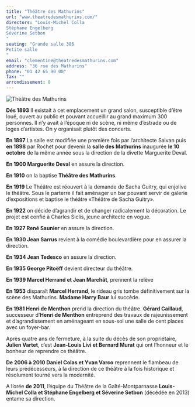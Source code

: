 ```yaml
---
title: "Théâtre des Mathurins"
url: "www.theatredesmathurins.com/"
directors: "Louis-Michel Colla
Stéphane Engelberg
Séverine Setbon
"
seating: "Grande salle 386
Petite salle
"
email: "clementine@theatredesmathurins.com"
address: "36 rue des Mathurins"
phone: "01 42 65 90 00"
fax: ""
arrondissement: 8
---
```


![Théâtre des Mathurins](../images/8eme/theatre-des-mathurins/theatre-des-mathurins-2.jpg)

**Dés 1893** Il existait à cet emplacement un grand salon, susceptible d’être loué, ouvert au public et pouvant accueillir au grand maximum 300 personnes. Il n’y avait à l’époque ni de scène, ni même d’estrade ou de loges d’artistes. On y organisait plutôt des concerts.

**En 1897** La salle est modifiée une première fois  par l’architecte Salvan puis **en 1898** par Rochet pour devenir la **salle des Mathurins** inaugurée **le 10 octobre** de la même année sous la direction de la divette Marguerite Deval.

**En 1900 Marguerite Deval** en assure la direction.

**En 1910** on la baptise **Théâtre des Mathurins**.

**En 1919** Le Théâtre est réouvert  à la demande de Sacha Guitry, qui enjolive le théâtre. Sous le parterre il fait aménager un bar pouvant servir de galerie d’expositions et baptise le théâtre «Théâtre de Sacha Guitry».

**En 1922** on décide d’agrandir et de changer radicalement la décoration. Le projet est confié à Charles Siclis, jeune architecte en vogue.

**En 1927 René Saunier** en assure la direction.

**En 1930 Jean Sarrus** revient à la comédie boulevardière pour en assurer la direction.

**En 1934 Jean Tedesco** en assure la direction.

**En 1935 George Pitoëff** devient directeur du théâtre.

**En 1939 Marcel Herrand et Jean Marchât**, prennent la relève

**En 1953** disparaît **Marcel Herrand**, le rideau gris tombe définitivement sur la scène des Mathurins.  **Madame Harry Baur** lui succède.

**En 1981 Henri de Menthon** prend la direction du théâtre.
**Gérard Caillaud**, successeur d’**Henri de Menthon** entreprend des travaux de rajeunissement et d’agrandissement en aménageant en sous-sol une salle de cent places avec un foyer-bar.

Après quatre ans de fermeture, à la suite du décès de son propriétaire, **Julien Vartet**, c’est **Jean-Louis Livi et Bernard Murat** qui ont l’honneur et le bonheur de reprendre ce théâtre.

**De 2006 à 2010 Daniel Colas et Yvan Varco** reprennent le flambeau de leurs prédécesseurs, à la direction de ce théâtre à la fois historique et résolument tourné vers la modernité.

A l’orée **de 2011**, l’équipe du Théâtre de la Gaîté-Montparnasse **Louis-Michel Colla et Stéphane Engelberg et Séverine Setbon** (décédée en 2013) entame sa direction.  
 

